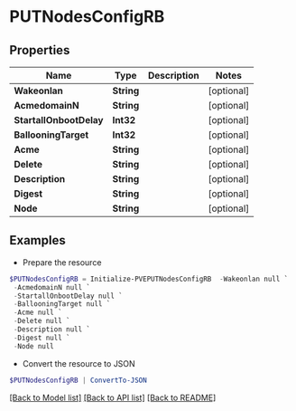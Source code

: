 # PUTNodesConfigRB
## Properties

Name | Type | Description | Notes
------------ | ------------- | ------------- | -------------
**Wakeonlan** | **String** |  | [optional] 
**AcmedomainN** | **String** |  | [optional] 
**StartallOnbootDelay** | **Int32** |  | [optional] 
**BallooningTarget** | **Int32** |  | [optional] 
**Acme** | **String** |  | [optional] 
**Delete** | **String** |  | [optional] 
**Description** | **String** |  | [optional] 
**Digest** | **String** |  | [optional] 
**Node** | **String** |  | [optional] 

## Examples

- Prepare the resource
```powershell
$PUTNodesConfigRB = Initialize-PVEPUTNodesConfigRB  -Wakeonlan null `
 -AcmedomainN null `
 -StartallOnbootDelay null `
 -BallooningTarget null `
 -Acme null `
 -Delete null `
 -Description null `
 -Digest null `
 -Node null
```

- Convert the resource to JSON
```powershell
$PUTNodesConfigRB | ConvertTo-JSON
```

[[Back to Model list]](../README.md#documentation-for-models) [[Back to API list]](../README.md#documentation-for-api-endpoints) [[Back to README]](../README.md)

